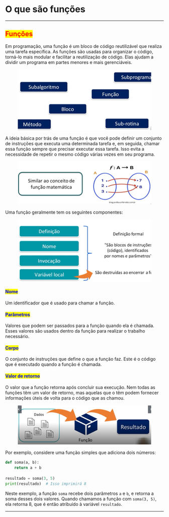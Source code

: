 # O que são funções

***

## <mark style="color:red;">Funções</mark>

Em programação, uma função é um bloco de código reutilizável que realiza uma tarefa específica. As funções são usadas para organizar o código, torná-lo mais modular e facilitar a reutilização de código. Elas ajudam a dividir um programa em partes menores e mais gerenciáveis.

<figure><img src="../.gitbook/assets/image (8) (1).png" alt=""><figcaption></figcaption></figure>

A ideia básica por trás de uma função é que você pode definir um conjunto de instruções que executa uma determinada tarefa e, em seguida, chamar essa função sempre que precisar executar essa tarefa. Isso evita a necessidade de repetir o mesmo código várias vezes em seu programa.

<figure><img src="../.gitbook/assets/image (9) (1).png" alt=""><figcaption></figcaption></figure>

Uma função geralmente tem os seguintes componentes:

<figure><img src="../.gitbook/assets/image (10) (1).png" alt=""><figcaption></figcaption></figure>

#### <mark style="color:blue;">**Nome**</mark>

Um identificador que é usado para chamar a função.

#### <mark style="color:blue;">**Parâmetros**</mark>

Valores que podem ser passados para a função quando ela é chamada. Esses valores são usados dentro da função para realizar o trabalho necessário.

#### <mark style="color:blue;">**Corpo**</mark>

O conjunto de instruções que define o que a função faz. Este é o código que é executado quando a função é chamada.

#### <mark style="color:blue;">**Valor de retorno**</mark>

O valor que a função retorna após concluir sua execução. Nem todas as funções têm um valor de retorno, mas aquelas que o têm podem fornecer informações úteis de volta para o código que as chamou.

<figure><img src="../.gitbook/assets/image (11) (1).png" alt=""><figcaption></figcaption></figure>

Por exemplo, considere uma função simples que adiciona dois números:

```python
def soma(a, b):
    return a + b

resultado = soma(3, 5)
print(resultado)  # Isso imprimirá 8

```

Neste exemplo, a função `soma` recebe dois parâmetros `a` e `b`, e retorna a soma desses dois valores. Quando chamamos a função com `soma(3, 5)`, ela retorna 8, que é então atribuído à variável `resultado`.

***
